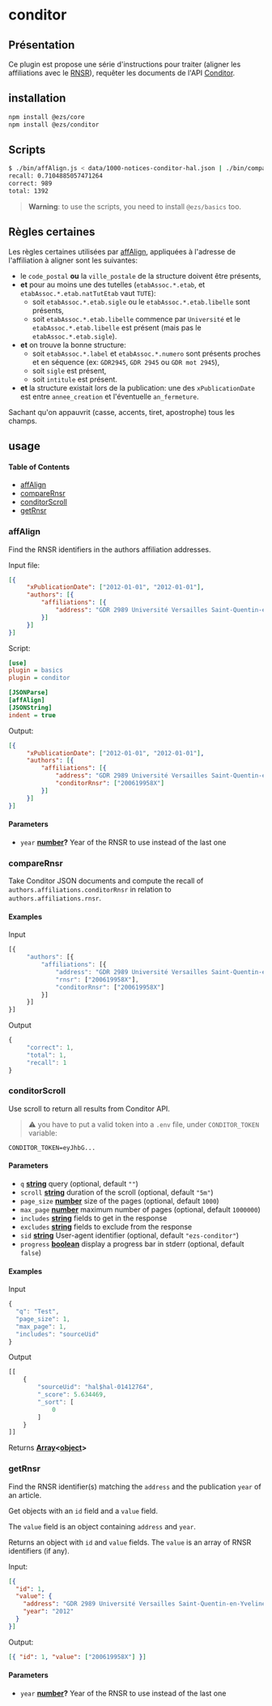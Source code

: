 # conditor

## Présentation

Ce plugin est propose une série d'instructions pour traiter (aligner les
affiliations avec le [RNSR](https://appliweb.dgri.education.fr/rnsr/)), requêter
les documents de l'API
[Conditor](https://wiki.conditor.fr/conditor/index.php/Conditor_en_bref).

## installation

```bash
npm install @ezs/core
npm install @ezs/conditor
```

## Scripts

```bash
$ ./bin/affAlign.js < data/1000-notices-conditor-hal.json | ./bin/compareRnsr.js
recall: 0.7104885057471264
correct: 989
total: 1392
```

> **Warning**: to use the scripts, you need to install `@ezs/basics` too.

## Règles certaines

Les règles certaines utilisées par [affAlign](#affAlign), appliquées à l'adresse
de l'affiliation à aligner sont les suivantes:

-   le `code_postal` **ou** la `ville_postale` de la structure doivent être présents,
-   **et**  pour au moins une des tutelles (`etabAssoc.*.etab`, et `etabAssoc.*.etab.natTutEtab` vaut `TUTE`):
    -   soit `etabAssoc.*.etab.sigle` ou le `etabAssoc.*.etab.libelle` sont présents,
    -   soit `etabAssoc.*.etab.libelle` commence par `Université` et le
        `etabAssoc.*.etab.libelle` est présent (mais pas le
        `etabAssoc.*.etab.sigle`).
-   **et** on trouve la bonne structure:
    -   soit `etabAssoc.*.label` et `etabAssoc.*.numero` sont présents proches et en
        séquence (ex: `GDR2945`, `GDR 2945` ou `GDR mot 2945`),
    -   soit `sigle` est présent,
    -   soit `intitule` est présent.
-   **et** la structure existait lors de la publication: une des
    `xPublicationDate` est entre `annee_creation` et l'éventuelle `an_fermeture`.

Sachant qu'on appauvrit (casse, accents, tiret, apostrophe) tous les champs.

## usage

<!-- Generated by documentation.js. Update this documentation by updating the source code. -->

#### Table of Contents

-   [affAlign](#affalign)
-   [compareRnsr](#comparernsr)
-   [conditorScroll](#conditorscroll)
-   [getRnsr](#getrnsr)

### affAlign

Find the RNSR identifiers in the authors affiliation addresses.

Input file:

```json
[{
     "xPublicationDate": ["2012-01-01", "2012-01-01"],
     "authors": [{
         "affiliations": [{
             "address": "GDR 2989 Université Versailles Saint-Quentin-en-Yvelines, 63009"
         }]
     }]
}]
```

Script:

```ini
[use]
plugin = basics
plugin = conditor

[JSONParse]
[affAlign]
[JSONString]
indent = true
```

Output:

```json
[{
     "xPublicationDate": ["2012-01-01", "2012-01-01"],
     "authors": [{
         "affiliations": [{
             "address": "GDR 2989 Université Versailles Saint-Quentin-en-Yvelines, 63009",
             "conditorRnsr": ["200619958X"]
         }]
     }]
}]
```

#### Parameters

-   `year` **[number](https://developer.mozilla.org/docs/Web/JavaScript/Reference/Global_Objects/Number)?** Year of the RNSR to use instead of the last one

### compareRnsr

Take Conditor JSON documents and compute the recall of
`authors.affiliations.conditorRnsr` in relation to
`authors.affiliations.rnsr`.

#### Examples

Input


```javascript
[{
     "authors": [{
         "affiliations": [{
             "address": "GDR 2989 Université Versailles Saint-Quentin-en-Yvelines, 63009",
             "rnsr": ["200619958X"],
             "conditorRnsr": ["200619958X"]
         }]
     }]
}]
```

Output


```javascript
{
     "correct": 1,
     "total": 1,
     "recall": 1
}
```

### conditorScroll

Use scroll to return all results from Conditor API.

> :warning: you have to put a valid token into a `.env` file, under
> `CONDITOR_TOKEN` variable:

    CONDITOR_TOKEN=eyJhbG...

#### Parameters

-   `q` **[string](https://developer.mozilla.org/docs/Web/JavaScript/Reference/Global_Objects/String)** query (optional, default `""`)
-   `scroll` **[string](https://developer.mozilla.org/docs/Web/JavaScript/Reference/Global_Objects/String)** duration of the scroll (optional, default `"5m"`)
-   `page_size` **[number](https://developer.mozilla.org/docs/Web/JavaScript/Reference/Global_Objects/Number)** size of the pages (optional, default `1000`)
-   `max_page` **[number](https://developer.mozilla.org/docs/Web/JavaScript/Reference/Global_Objects/Number)** maximum number of pages (optional, default `1000000`)
-   `includes` **[string](https://developer.mozilla.org/docs/Web/JavaScript/Reference/Global_Objects/String)** fields to get in the response
-   `excludes` **[string](https://developer.mozilla.org/docs/Web/JavaScript/Reference/Global_Objects/String)** fields to exclude from the response
-   `sid` **[string](https://developer.mozilla.org/docs/Web/JavaScript/Reference/Global_Objects/String)** User-agent identifier (optional, default `"ezs-conditor"`)
-   `progress` **[boolean](https://developer.mozilla.org/docs/Web/JavaScript/Reference/Global_Objects/Boolean)** display a progress bar in stderr (optional, default `false`)

#### Examples

Input


```javascript
{
  "q": "Test",
  "page_size": 1,
  "max_page": 1,
  "includes": "sourceUid"
}
```

Output


```javascript
[[
    {
        "sourceUid": "hal$hal-01412764",
        "_score": 5.634469,
        "_sort": [
            0
        ]
    }
]]
```

Returns **[Array](https://developer.mozilla.org/docs/Web/JavaScript/Reference/Global_Objects/Array)&lt;[object](https://developer.mozilla.org/docs/Web/JavaScript/Reference/Global_Objects/Object)>** 

### getRnsr

Find the RNSR identifier(s) matching the `address` and the publication `year`
of an article.

Get objects with an `id` field and a `value` field.

The `value` field is an object containing `address` and `year`.

Returns an object with `id` and `value` fields. The `value` is an array of
RNSR identifiers (if any).

Input:

```json
[{
  "id": 1,
  "value": {
    "address": "GDR 2989 Université Versailles Saint-Quentin-en-Yvelines, 63009",
    "year": "2012"
  }
}]
```

Output:

```json
[{ "id": 1, "value": ["200619958X"] }]
```

#### Parameters

-   `year` **[number](https://developer.mozilla.org/docs/Web/JavaScript/Reference/Global_Objects/Number)?** Year of the RNSR to use instead of the last one
